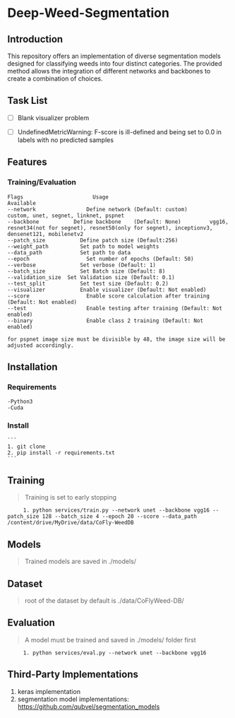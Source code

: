 # Deep-Weed-Segmentation

## Introduction
This repository offers an implementation of diverse segmentation models designed for classifying weeds into four distinct categories. The provided method allows the integration of different networks and backbones to create a combination of choices.

## Task List
  - [ ] Blank visualizer problem
  - [ ] UndefinedMetricWarning: F-score is ill-defined and being set to 0.0 in labels with no predicted samples


## Features

  ### Training/Evaluation
```
Flags				       Usage										            Available
--network			     Define network (Default: custom)			custom, unet, segnet, linknet, pspnet
--backbone		     Define backbone	(Default: None)			vgg16, resnet34(not for segnet), resnet50(only for segnet), inceptionv3,                                                                    densenet121, mobilenetv2
--patch_size		   Define patch size (Default:256)
--weight_path		   Set path to model weights
--data_path 		   Set path to data
--epoch				     Set number of epochs (Default: 50)
--verbose 			   Set verbose (Default: 1)
--batch_size		   Set Batch size (Default: 8)
--validation_size  Set Validation size (Default: 0.1)
--test_split		   Set test size (Default: 0.2)
--visualizer		   Enable visualizer (Default: Not enabled)
--score				     Enable score calculation after training (Default: Not enabled)
--test				     Enable testing after training (Default: Not enabled)
--binary			     Enable class 2 training (Default: Not enabled)

for pspnet image size must be divisible by 48, the image size will be adjusted accordingly.
```
## Installation
  ### Requirements
    -Python3
    -Cuda

  ### Install
    ```
    1. git clone
    2. pip install -r requirements.txt 
    ```
## Training 

  > Training is set to early stopping
 ```
      1. python services/train.py --network unet --backbone vgg16 --patch_size 128 --batch_size 4 --epoch 20 --score --data_path /content/drive/MyDrive/data/CoFly-WeedDB 
 ```
## Models

  > Trained models are saved in ./models/

## Dataset

  > root of the dataset by default is ./data/CoFlyWeed-DB/

## Evaluation

 > A model must be trained and saved in ./models/ folder first
 ```
      1. python services/eval.py --network unet --backbone vgg16
 ```

## Third-Party Implementations
 1. keras implementation
 2. segmentation model implementations: https://github.com/qubvel/segmentation_models

